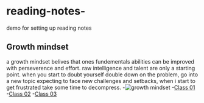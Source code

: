 # reading-notes-
demo for setting up reading notes
## Growth mindset
a growth mindset belives that ones fundementals abilities can be improved with perseverence and effort. raw intelligence and talent are only a starting point.
when you start to doubt yourself double down on the problem, go into a new topic expecting to face new challenges and setbacks, when i start to get frustrated take some time to decompress.
-![growth mindset](https://sites.dartmouth.edu/learning/files/2017/05/Growth-Mindset_Copyright-Big-Change1.jpg)
-[Class 01](class-01.md)
-[Class 02](class-02.md)
-[Class 03](class-03.md)
